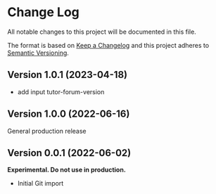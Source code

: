 # Change Log

All notable changes to this project will be documented in this file.

The format is based on [Keep a Changelog](http://keepachangelog.com/)
and this project adheres to [Semantic Versioning](http://semver.org/).

## Version 1.0.1 (2023-04-18)

- add input tutor-forum-version

## Version 1.0.0 (2022-06-16)

General production release

## Version 0.0.1 (2022-06-02)

**Experimental. Do not use in production.**

* Initial Git import
